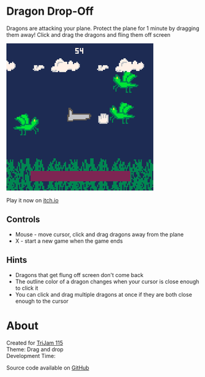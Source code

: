 # Dragon Drop-Off
Dragons are attacking your plane. Protect the plane for 1 minute by dragging them away!
Click and drag the dragons and fling them off screen


[![Dragons swarming a cargo plane with a mouse cursor nearby](images/cover.png)](https://caterpillargames.itch.io/dragon-drop-off)

Play it now on [itch.io](https://caterpillargames.itch.io/dragon-drop-off)


## Controls
* Mouse - move cursor, click and drag dragons away from the plane
* X - start a new game when the game ends



## Hints
* Dragons that get flung off screen don't come back
* The outline color of a dragon changes when your cursor is close enough to click it
* You can click and drag multiple dragons at once if they are both close enough to the cursor



# About
Created for [TriJam 115](https://itch.io/jam/trijam-115/entries)  
Theme: Drag and drop  
Development Time:   


Source code available on [GitHub](https://github.com/CaterpillarGames/pico8-games/tree/master/carts/dragon-drop-off)



